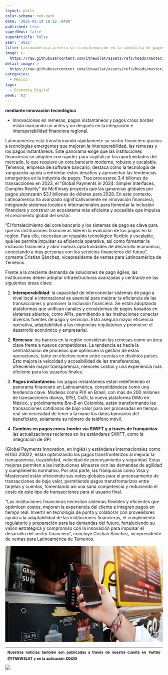 ```yaml
---
layout: posts
color-schema: red-dark
date: '2025-01-14 18:12 -0400'
published: true
superNews: false
superArticle: false
year: '2025'
title: Latinoamérica acelera su transformación en la industria de pagos
image: >-
  https://raw.githubusercontent.com/itnewslat/assets/refs/heads/master/img/540x320/pago-con-cel-visa-p.jpg
detail-image: >-
  https://raw.githubusercontent.com/itnewslat/assets/refs/heads/master/img/1024x680/pago-con-cel-visa-g.jpg
categories:
  - Mexico
tags:
  - Economía Digital
week: '03'
---
```

**mediante innovación tecnológica**

- Innovaciones en remesas, pagos instantáneos y pagos cross border están marcando un antes y un después en la integración e interoperabilidad financiera regional.

Latinoamérica está transformando rápidamente su sector financiero gracias a tecnologías emergentes que mejoran la interoperabilidad, las remesas y los pagos instantáneos. Este panorama exige que las instituciones financieras se adapten con rapidez para capitalizar las oportunidades del mercado, lo que requiere un core bancario moderno, robusto y escalable. Temenos, empresa de software bancario, destaca cómo la tecnología de vanguardia ayuda a enfrentar estos desafíos y aprovechar las tendencias emergentes en la industria de pagos. Tras procesarse 3,4 billones de transacciones en 2023, el “Global Payments in 2024: Simpler Interfaces, Complex Reality” de McKinsey proyecta que las ganancias globales por pagos alcanzarán $3,1 billones de dólares para 2028. En este contexto, Latinoamérica ha avanzado significativamente en innovación financiera, integrando sistemas locales e internacionales para fomentar la inclusión financiera y construir un ecosistema más eficiente y accesible que impulsa el crecimiento global del sector.

“El fortalecimiento del core bancario y los sistemas de pago es clave para que las instituciones financieras lideren la evolución de los pagos en la región. Para ello, necesitan un respaldo tecnológico flexible y escalable, que les permita impulsar su eficiencia operativa, así como fomentar la inclusión financiera y abrir nuevas oportunidades de desarrollo económico, conectando a más personas con los servicios financieros del futuro”, comenta Cristian Sánchez, vicepresidente de ventas para Latinoamérica de Temenos.

Frente a la creciente demanda de soluciones de pago ágiles, las instituciones deben adoptar infraestructuras avanzadas y centrarse en las siguientes áreas clave:

1. **Interoperabilidad**: la capacidad de interconectar sistemas de pago a nivel local e internacional es esencial para mejorar la eficiencia de las transacciones y promover la inclusión financiera. Se están adoptando plataformas que unifican canales y ecosistemas de pagos basadas en sistemas abiertos, como APIs, permitiendo a las instituciones conectar diversas fuentes de pago y servicios. Esto asegura mayor eficiencia operativa, adaptabilidad a las exigencias regulatorias y promueve el desarrollo económico y empresarial.

2. **Remesas**: los bancos en la región consideran las remesas como un área clave frente a nuevos competidores. La tendencia es hacia la centralización de procesos que optimicen la gestión de estas operaciones, tanto en efectivo como entre cuentas en distintos países. Esto mejora la velocidad y accesibilidad de las transferencias, ofreciendo mayor transparencia, menores costos y una experiencia más eficiente para los usuarios finales.

3. **Pagos instantáneos**: los pagos instantáneos están redefiniendo el panorama financiero en Latinoamérica, consolidándose como una tendencia clave. Modelos como PIX en Brasil, con más de 200 millones de transacciones diarias, SPEI, CoDi, la nueva plataforma DiMo en México, y próximamente Bre-B en Colombia, están transformando las transacciones cotidianas de bajo valor para ser procesadas en tiempo real sin necesidad de tener a la mano los datos bancarios del beneficiario, solamente su número de teléfono móvil.

4. **Cambios en pagos cross-border vía SWIFT y a través de franquicias**: las actualizaciones recientes en los estándares SWIFT, como la integración de GPI

(Global Payments Innovation, en inglés) y estándares internacionales como el ISO 20022, están optimizando los pagos transfronterizos al mejorar la transparencia, trazabilidad, velocidad de procesamiento y seguridad. Estas mejoras permiten a las instituciones alinearse con las demandas de agilidad y cumplimiento normativo. Por otra parte, las franquicias como Visa y Mastercard están ofreciendo sus redes globales para el procesamiento de transacciones de bajo valor, permitiendo pagos transfronterizos entre tarjetas y cuentas, fomentando así una sana competencia y reduciendo el costo de este tipo de transacciones para el usuario final.

“Las instituciones financieras necesitan sistemas flexibles y eficientes que optimicen costos, mejoren la experiencia del cliente e integren pagos en tiempo real. Invertir en tecnología de punta y colaborar con proveedores ayuda a la adaptabilidad de las instituciones financieras, el cumplimiento regulatorio y preparación para las demandas del futuro, fortaleciendo su visión estratégica y compromiso con la innovación para impulsar el desarrollo del sector financiero”, concluye Cristian Sánchez, vicepresidente de ventas para Latinoamérica de Temenos.


![](https://raw.githubusercontent.com/itnewslat/assets/refs/heads/master/img/1024x680/pago-con-cel-visa-g.jpg)

<table style="height: 42px;" width="569">
<tbody>
<tr>
<td style="text-align: justify;"><sub><strong>Nuestras noticias también son publicadas a través de nuestra cuenta en Twitter <a href="https://twitter.com/itnewslat?lang=es">@ITNEWSLAT</a> y en la aplicación <a href="https://squidapp.co/en/">SQUID</a></strong></sub></td>
</tr>
</tbody>
</table>

<img src="https://tracker.metricool.com/c3po.jpg?hash=56f88a41e39ab42c063cc51676587a04"/>
